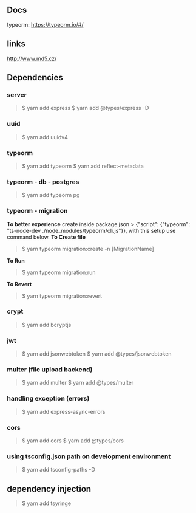 ## Docs
typeorm: https://typeorm.io/#/

## links
http://www.md5.cz/

## Dependencies

### server
> $ yarn add express
> $ yarn add @types/express -D

### uuid
> $ yarn add uuidv4

### typeorm
> $ yarn add typeorm
> $ yarn add reflect-metadata

### typeorm - db - postgres
> $ yarn add typeorm pg

### typeorm - migration
**To better experience** create inside package.json > {"script": {"typeorm": "ts-node-dev ./node_modules/typeorm/cli.js"}}, with this setup use command below.
**To Create file**
> $ yarn typeorm migration:create -n [MigrationName]

**To Run**
> $ yarn typeorm migration:run

**To Revert**
> $ yarn typeorm migration:revert

### crypt
> $ yarn add bcryptjs

### jwt
> $ yarn add jsonwebtoken
> $ yarn add @types/jsonwebtoken

### multer (file upload backend)
> $ yarn add multer
> $ yarn add @types/multer


### handling exception (errors)
> $ yarn add express-async-errors


### cors
> $ yarn add cors
> $ yarn add @types/cors

### using tsconfig.json path on development environment
> $ yarn add tsconfig-paths -D

## dependency injection
> $ yarn add tsyringe
